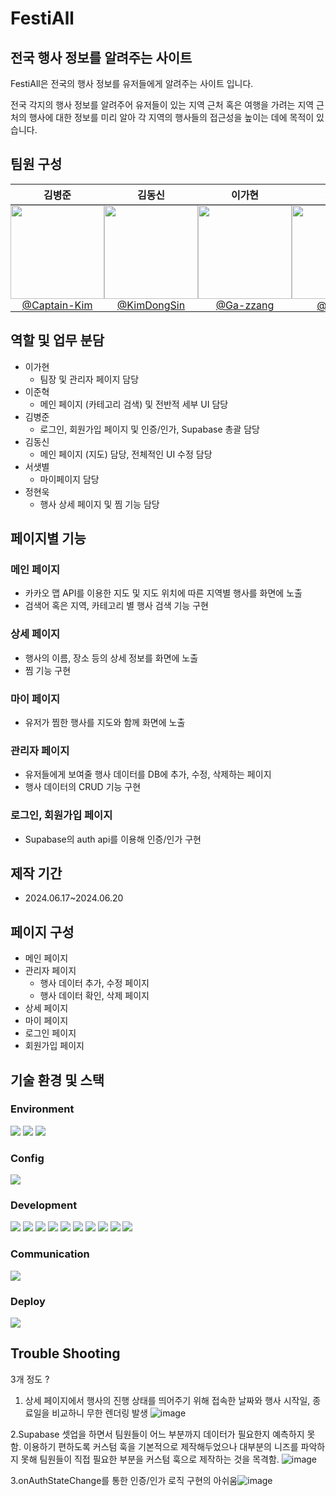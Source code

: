# FestiAll
## 전국 행사 정보를 알려주는 사이트

FestiAll은 전국의 행사 정보를 유저들에게 알려주는 사이트 입니다.


전국 각지의 행사 정보를 알려주어 유저들이 있는 지역 근처 혹은 여행을 가려는 지역 근처의 행사에 대한 정보를 미리 알아 각 지역의 행사들의 접근성을 높이는 데에 목적이 있습니다.

## 팀원 구성

<div align="center">
  <table style="width: 100%;">
    <thead>
      <tr>
        <th><strong>김병준</strong></th>
        <th><strong>김동신</strong></th>
        <th><strong>이가현</strong></th>
        <th><strong>서샛별</strong></th>
        <th><strong>이준혁</strong></th>
        <th><strong>정현욱</strong></th>
      </tr>
    </thead>
    <tbody>
      <tr>
        <td style="padding: 0px" align="center">
          <a href="https://github.com/Captain-Kim">
            <img src="https://avatars.githubusercontent.com/u/160568904?v=4" height="150" width="150" style="max-width: 100%;">
            <br>
            @Captain-Kim
          </a>
        </td>
        <td style="padding: 0px" align="center">
          <a href="https://github.com/KimDongSin">
            <img src="https://avatars.githubusercontent.com/u/81426391?v=4" height="150" width="150" style="max-width: 100%;">
            <br>
            @KimDongSin
          </a>
        </td>
        <td style="padding: 0px" align="center">
          <a href="https://github.com/Ga-zzang">
            <img src="https://avatars.githubusercontent.com/u/165372628?v=4" height="150" width="150" style="max-width: 100%;">
            <br>
            @Ga-zzang
          </a>
        </td>
        <td style="padding: 0px" align="center">
          <a href="https://github.com/ssbmel">
            <img src="https://avatars.githubusercontent.com/u/159214124?v=4" height="150" width="150" style="max-width: 100%;">
            <br>
            @ssbmel
          </a>
        </td>
        <td style="padding: 0px" align="center">
          <a href="https://github.com/LeeJunhyeok369">
            <img src="https://avatars.githubusercontent.com/u/82815583?v=4" height="150" width="150" style="max-width: 100%;">
            <br>
            @LeeJunhyeok369
          </a>
        </td>
        <td style="padding: 0px" align="center">
          <a href="https://github.com/ghastlymouse">
            <img src="https://avatars.githubusercontent.com/u/163982251?v=4" height="150" width="150" style="max-width: 100%;">
            <br>
            @ghastlymouse
          </a>
        </td>
      </tr>
    </tbody>
  </table>
</div>


## 역할 및 업무 분담
- 이가현
  - 팀장 및 관리자 페이지 담당
- 이준혁
  - 메인 페이지 (카테고리 검색) 및 전반적 세부 UI 담당
- 김병준
  - 로그인, 회원가입 페이지 및 인증/인가, Supabase 총괄 담당
- 김동신
  - 메인 페이지 (지도) 담당, 전체적인 UI 수정 담당
- 서샛별
  - 마이페이지 담당
- 정현욱
  - 행사 상세 페이지 및 찜 기능 담당
## 페이지별 기능
### 메인 페이지
- 카카오 맵 API를 이용한 지도 및 지도 위치에 따른 지역별 행사를 화면에 노출
- 검색어 혹은 지역, 카테고리 별 행사 검색 기능 구현
### 상세 페이지
- 행사의 이름, 장소 등의 상세 정보를 화면에 노출
- 찜 기능 구현
### 마이 페이지
- 유저가 찜한 행사를 지도와 함께 화면에 노출
### 관리자 페이지
- 유저들에게 보여줄 행사 데이터를 DB에 추가, 수정, 삭제하는 페이지
- 행사 데이터의 CRUD 기능 구현
### 로그인, 회원가입 페이지
- Supabase의 auth api를 이용해 인증/인가 구현

## 제작 기간
- 2024.06.17~2024.06.20

## 페이지 구성
- 메인 페이지
- 관리자 페이지
  - 행사 데이터 추가, 수정 페이지
  - 행사 데이터 확인, 삭제 페이지
- 상세 페이지
- 마이 페이지
- 로그인 페이지
- 회원가입 페이지

## 기술 환경 및 스택
### Environment

<img src="https://img.shields.io/badge/visual studio code-007ACC?style=for-the-badge&logo=visualstudiocode&logoColor=white"> <img src="https://img.shields.io/badge/git-F05032?style=for-the-badge&logo=git&logoColor=white"> <img src="https://img.shields.io/badge/github-181717?style=for-the-badge&logo=github&logoColor=white">

### Config

<img src="https://img.shields.io/badge/yarn-2C8EBB?style=for-the-badge&logo=yarn&logoColor=black">

### Development

<img src="https://img.shields.io/badge/javascript-F7DF1E?style=for-the-badge&logo=javascript&logoColor=black"> <img src="https://img.shields.io/badge/react-61DAFB?style=for-the-badge&logo=react&logoColor=black">
<img src="https://img.shields.io/badge/@tanstack/react--query-FF4154?style=for-the-badge&logo=reactquery&logoColor=white">
<img src="https://img.shields.io/badge/styledcomponents-DB7093?style=for-the-badge&logo=styledcomponents&logoColor=white">
<img src="https://img.shields.io/badge/supabase-3FCF8E?style=for-the-badge&logo=supabase&logoColor=white">
<img src="https://img.shields.io/badge/react--router--dom-CA4245?style=for-the-badge&logo=reactrouter&logoColor=white">
<img src="https://img.shields.io/badge/axios-5A29E4?style=for-the-badge&logo=axios&logoColor=white">
<img src="https://img.shields.io/badge/react--kakao--maps-FFCD00?style=for-the-badge&logo=kakao&logoColor=black">
<img src="https://img.shields.io/badge/react--spinners-ED8B00?style=for-the-badge&logo=react&logoColor=white">
<img src="https://img.shields.io/badge/zustand-E48E00?style=for-the-badge&logo=zustand&logoColor=white">


### Communication
<img src="https://img.shields.io/badge/slack-4A154B?style=for-the-badge&logo=slack&logoColor=white">

### Deploy
<img src="https://img.shields.io/badge/vercel-000000?style=for-the-badge&logo=vercel&logoColor=white">

## Trouble Shooting
3개 정도 ?
1. 상세 페이지에서 행사의 진행 상태를 띄어주기 위해 접속한 날짜와 행사 시작일, 종료일을 비교하니 무한 렌더링 발생
![image](https://github.com/5ZIZO/FestiAll_Project/assets/165372628/99776963-0f91-4014-baa7-42420c0b05be)

2.Supabase 셋업을 하면서 팀원들이 어느 부분까지 데이터가 필요한지 예측하지 못함. 이용하기 편하도록 커스텀 훅을 기본적으로 제작해두었으나 대부분의 니즈를 파악하지 못해 팀원들이 직접 필요한 부분을 커스텀 훅으로 제작하는 것을 목격함.
![image](https://github.com/5ZIZO/FestiAll_Project/assets/165372628/92dd7b5e-3185-43ac-82c5-3203d1431f76)

3.onAuthStateChange를 통한 인증/인가 로직 구현의 아쉬움![image](https://github.com/5ZIZO/FestiAll_Project/assets/165372628/d9e4ea67-acb2-431b-aa8f-14432a3e7fe4)


